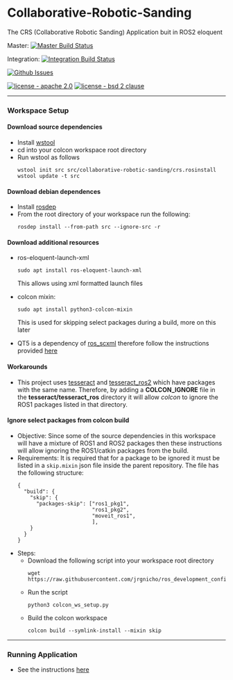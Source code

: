 # Collaborative-Robotic-Sanding
The CRS (Collaborative Robotic Sanding) Application buit in ROS2 eloquent

Master: [![Master Build Status](https://travis-ci.com/swri-robotics/collaborative-robotic-sanding.svg?branch=master)](https://travis-ci.com/swri-robotics/collaborative-robotic-sanding)

Integration: [![Integration Build Status](https://travis-ci.com/swri-robotics/collaborative-robotic-sanding.svg?branch=integration)](https://travis-ci.com/swri-robotics/collaborative-robotic-sanding)

[![Github Issues](https://img.shields.io/github/issues/swri-robotics/collaborative-robotic-sanding.svg)](http://github.com/swri-robotics/collaborative-robotic-sanding/issues)

[![license - apache 2.0](https://img.shields.io/:license-Apache%202.0-yellowgreen.svg)](https://opensource.org/licenses/Apache-2.0)
[![license - bsd 2 clause](https://img.shields.io/:license-BSD%202--Clause-blue.svg)](https://opensource.org/licenses/BSD-2-Clause)


---
### Workspace Setup
#### Download source dependencies
- Install [wstool](http://wiki.ros.org/wstool)
- cd into your colcon workspace root directory
- Run wstool as follows
    ```
    wstool init src src/collaborative-robotic-sanding/crs.rosinstall
    wstool update -t src
    ```
    
#### Download debian dependences
- Install [rosdep](http://wiki.ros.org/rosdep)
- From the root directory of your workspace run the following:
    ```
    rosdep install --from-path src --ignore-src -r
    ```
#### Download additional resources
- ros-eloquent-launch-xml
    ```
    sudo apt install ros-eloquent-launch-xml
    ```
    This allows using xml formatted launch files

- colcon mixin:
    ```
    sudo apt install python3-colcon-mixin
    ```  
    This is used for skipping select packages during a build, more on this later

- QT5 is a dependency of [ros_scxml](https://github.com/swri-robotics/ros_scxml) therefore follow the instructions provided [here](https://github.com/swri-robotics/ros_scxml)

#### Workarounds 
- This project uses [tesseract](https://github.com/ros-industrial-consortium/tesseract) and [tesseract_ros2](https://github.com/ros-industrial-consortium/tesseract_ros2) which have packages with the same name. Therefore, by adding a **COLCON_IGNORE** file in the **tesseract/tesseract_ros** directory it will allow *colcon* to ignore the ROS1 packages listed in that directory.

#### Ignore select packages from colcon build
- Objective:
    Since some of the source dependencies in this workspace will have a mixture of ROS1 and ROS2 packages then these instructions will allow ignoring the ROS1/catkin packages from the build.
- Requirements:
    It is required that for a package to be ignored it must be listed in a `skip.mixin` json file inside the parent repository. The file has the following structure:
    ```
    {
      "build": {
        "skip": {
          "packages-skip": ["ros1_pkg1",
                            "ros1_pkg2",
                            "moveit_ros1",
                            ],
        }
      }
    }
    ```
- Steps:
    - Download the following script into your workspace root directory
        ```
        wget https://raw.githubusercontent.com/jrgnicho/ros_development_config/master/general/colcon_ws_setup.py
        ```
    - Run the script
        ```
        python3 colcon_ws_setup.py
        ```
    - Build the colcon workspace
        ```
        colcon build --symlink-install --mixin skip
        ```
---
### Running Application
- See the instructions [here](crs_application/README.md)

